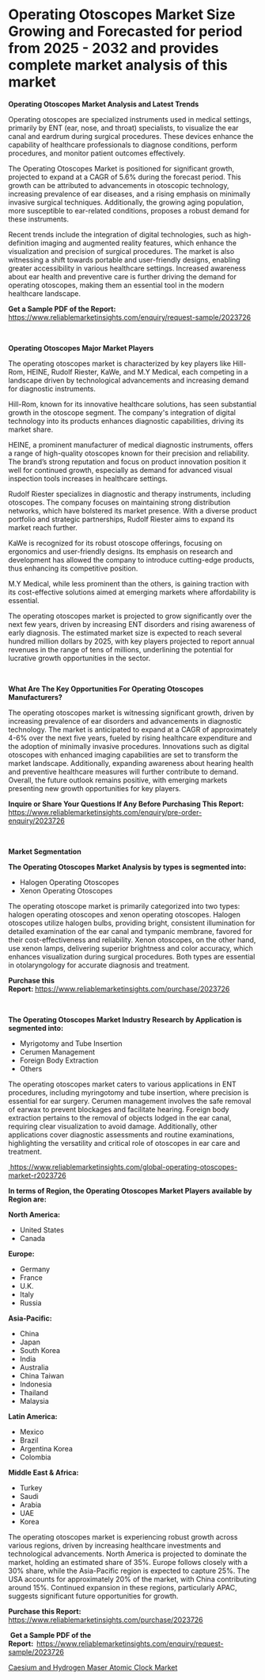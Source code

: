 <p><h1>Operating Otoscopes Market Size Growing and Forecasted for period from 2025 - 2032 and provides complete market analysis of this market</h1></p><p><strong>Operating Otoscopes Market Analysis and Latest Trends</strong></p>
<p><p>Operating otoscopes are specialized instruments used in medical settings, primarily by ENT (ear, nose, and throat) specialists, to visualize the ear canal and eardrum during surgical procedures. These devices enhance the capability of healthcare professionals to diagnose conditions, perform procedures, and monitor patient outcomes effectively.</p><p>The Operating Otoscopes Market is positioned for significant growth, projected to expand at a CAGR of 5.6% during the forecast period. This growth can be attributed to advancements in otoscopic technology, increasing prevalence of ear diseases, and a rising emphasis on minimally invasive surgical techniques. Additionally, the growing aging population, more susceptible to ear-related conditions, proposes a robust demand for these instruments.</p><p>Recent trends include the integration of digital technologies, such as high-definition imaging and augmented reality features, which enhance the visualization and precision of surgical procedures. The market is also witnessing a shift towards portable and user-friendly designs, enabling greater accessibility in various healthcare settings. Increased awareness about ear health and preventive care is further driving the demand for operating otoscopes, making them an essential tool in the modern healthcare landscape.</p></p>
<p><strong>Get a Sample PDF of the Report:&nbsp;</strong> <a href="https://www.reliablemarketinsights.com/enquiry/request-sample/2023726?utm_campaign=2204&utm_medium=2&utm_source=Github&utm_content=ia&utm_term=29032025&utm_id=operating-otoscopes">https://www.reliablemarketinsights.com/enquiry/request-sample/2023726</a></p>
<p>&nbsp;</p>
<p><strong>Operating Otoscopes Major Market Players</strong></p>
<p><p>The operating otoscopes market is characterized by key players like Hill-Rom, HEINE, Rudolf Riester, KaWe, and M.Y Medical, each competing in a landscape driven by technological advancements and increasing demand for diagnostic instruments.</p><p>Hill-Rom, known for its innovative healthcare solutions, has seen substantial growth in the otoscope segment. The company's integration of digital technology into its products enhances diagnostic capabilities, driving its market share.</p><p>HEINE, a prominent manufacturer of medical diagnostic instruments, offers a range of high-quality otoscopes known for their precision and reliability. The brand’s strong reputation and focus on product innovation position it well for continued growth, especially as demand for advanced visual inspection tools increases in healthcare settings.</p><p>Rudolf Riester specializes in diagnostic and therapy instruments, including otoscopes. The company focuses on maintaining strong distribution networks, which have bolstered its market presence. With a diverse product portfolio and strategic partnerships, Rudolf Riester aims to expand its market reach further.</p><p>KaWe is recognized for its robust otoscope offerings, focusing on ergonomics and user-friendly designs. Its emphasis on research and development has allowed the company to introduce cutting-edge products, thus enhancing its competitive position.</p><p>M.Y Medical, while less prominent than the others, is gaining traction with its cost-effective solutions aimed at emerging markets where affordability is essential.</p><p>The operating otoscopes market is projected to grow significantly over the next few years, driven by increasing ENT disorders and rising awareness of early diagnosis. The estimated market size is expected to reach several hundred million dollars by 2025, with key players projected to report annual revenues in the range of tens of millions, underlining the potential for lucrative growth opportunities in the sector.</p></p>
<p>&nbsp;</p>
<p><strong>What Are The Key Opportunities For Operating Otoscopes Manufacturers?</strong></p>
<p><p>The operating otoscopes market is witnessing significant growth, driven by increasing prevalence of ear disorders and advancements in diagnostic technology. The market is anticipated to expand at a CAGR of approximately 4-6% over the next five years, fueled by rising healthcare expenditure and the adoption of minimally invasive procedures. Innovations such as digital otoscopes with enhanced imaging capabilities are set to transform the market landscape. Additionally, expanding awareness about hearing health and preventive healthcare measures will further contribute to demand. Overall, the future outlook remains positive, with emerging markets presenting new growth opportunities for key players.</p></p>
<p><strong>Inquire or Share Your Questions If Any Before Purchasing This Report:</strong> <a href="https://www.reliablemarketinsights.com/enquiry/pre-order-enquiry/2023726?utm_campaign=2204&utm_medium=2&utm_source=Github&utm_content=ia&utm_term=29032025&utm_id=operating-otoscopes">https://www.reliablemarketinsights.com/enquiry/pre-order-enquiry/2023726</a></p>
<p>&nbsp;</p>
<p><strong>Market Segmentation</strong></p>
<p><strong>The Operating Otoscopes Market Analysis by types is segmented into:</strong></p>
<p><ul><li>Halogen Operating Otoscopes</li><li>Xenon Operating Otoscopes</li></ul></p>
<p><p>The operating otoscope market is primarily categorized into two types: halogen operating otoscopes and xenon operating otoscopes. Halogen otoscopes utilize halogen bulbs, providing bright, consistent illumination for detailed examination of the ear canal and tympanic membrane, favored for their cost-effectiveness and reliability. Xenon otoscopes, on the other hand, use xenon lamps, delivering superior brightness and color accuracy, which enhances visualization during surgical procedures. Both types are essential in otolaryngology for accurate diagnosis and treatment.</p></p>
<p><strong>Purchase this Report:&nbsp;</strong><a href="https://www.reliablemarketinsights.com/purchase/2023726?utm_campaign=2204&utm_medium=2&utm_source=Github&utm_content=ia&utm_term=29032025&utm_id=operating-otoscopes">https://www.reliablemarketinsights.com/purchase/2023726</a></p>
<p>&nbsp;</p>
<p><strong>The Operating Otoscopes Market Industry Research by Application is segmented into:</strong></p>
<p><ul><li>Myrigotomy and Tube Insertion</li><li>Cerumen Management</li><li>Foreign Body Extraction</li><li>Others</li></ul></p>
<p><p>The operating otoscopes market caters to various applications in ENT procedures, including myringotomy and tube insertion, where precision is essential for ear surgery. Cerumen management involves the safe removal of earwax to prevent blockages and facilitate hearing. Foreign body extraction pertains to the removal of objects lodged in the ear canal, requiring clear visualization to avoid damage. Additionally, other applications cover diagnostic assessments and routine examinations, highlighting the versatility and critical role of otoscopes in ear care and treatment.</p></p>
<p><a href="https://www.reliablemarketinsights.com/global-operating-otoscopes-market-r2023726?utm_campaign=2204&utm_medium=2&utm_source=Github&utm_content=ia&utm_term=29032025&utm_id=operating-otoscopes">&nbsp;https://www.reliablemarketinsights.com/global-operating-otoscopes-market-r2023726</a></p>
<p><strong>In terms of Region, the Operating Otoscopes Market Players available by Region are:</strong></p>
<p>
    <p> <strong> North America: </strong>
        <ul>
            <li>United States</li>
            <li>Canada</li>
        </ul>
        </p> 
    <p> <strong> Europe: </strong>
        <ul>
            <li>Germany</li>
            <li>France</li>
            <li>U.K.</li>
            <li>Italy</li>
            <li>Russia</li>
        </ul>
        </p> 
    <p> <strong> Asia-Pacific: </strong>
        <ul>
            <li>China</li>
            <li>Japan</li>
            <li>South Korea</li>
            <li>India</li>
            <li>Australia</li>
            <li>China Taiwan</li>
            <li>Indonesia</li>
            <li>Thailand</li>
            <li>Malaysia</li>
        </ul>
        </p> 
    <p> <strong> Latin America: </strong>
        <ul>
            <li>Mexico</li>
            <li>Brazil</li>
            <li>Argentina Korea</li>
            <li>Colombia</li>
        </ul>
        </p> 
    <p> <strong> Middle East & Africa: </strong>
        <ul>
            <li>Turkey</li>
            <li>Saudi</li>
            <li>Arabia</li>
            <li>UAE</li>
            <li>Korea</li>
        </ul>
    </p>
    </p>
<p><p>The operating otoscopes market is experiencing robust growth across various regions, driven by increasing healthcare investments and technological advancements. North America is projected to dominate the market, holding an estimated share of 35%. Europe follows closely with a 30% share, while the Asia-Pacific region is expected to capture 25%. The USA accounts for approximately 20% of the market, with China contributing around 15%. Continued expansion in these regions, particularly APAC, suggests significant future opportunities for growth.</p></p>
<p><strong>Purchase this Report: </strong><a href="https://www.reliablemarketinsights.com/purchase/2023726?utm_campaign=2204&utm_medium=2&utm_source=Github&utm_content=ia&utm_term=29032025&utm_id=operating-otoscopes">https://www.reliablemarketinsights.com/purchase/2023726</a></p>
<p>&nbsp;<strong>Get a Sample PDF of the Report:&nbsp;&nbsp;</strong><a href="https://www.reliablemarketinsights.com/enquiry/request-sample/2023726?utm_campaign=2204&utm_medium=2&utm_source=Github&utm_content=ia&utm_term=29032025&utm_id=operating-otoscopes">https://www.reliablemarketinsights.com/enquiry/request-sample/2023726</a></p>
<p><strong></strong></p>
<p><p><a href="https://github.com/tambraunrue691969/Market-Research-Report-List-1/blob/main/caesium-and-hydrogen-maser-atomic-clock-market.md?utm_campaign=2204&utm_medium=2&utm_source=Github&utm_content=ia&utm_term=29032025&utm_id=operating-otoscopes">Caesium and Hydrogen Maser Atomic Clock Market</a></p></p>